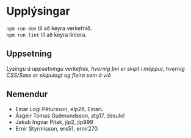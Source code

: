 # Upplýsingar
`npm run dev` til að keyra verkefnið. <br/>
`npm run lint` til að keyra lintera.
## Uppsetning
*Lýsingu á uppsetningu verkefnis, hvernig því er skipt í möppur, hvernig CSS/Sass er skipulagt og fleira sem á við*
## Nemendur
* Einar Logi Pétursson, elp26, EinarL
* Ásgeir Tómas Guðmundsson, atg17, desulol
* Jakub Ingvar Pitak, jip2, jip999
* Ernir Styrmisson, ers51, ernir270